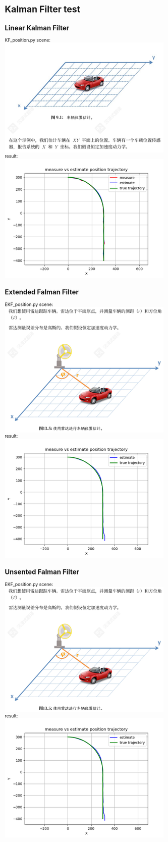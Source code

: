 # Kalman Filter test
## Linear Kalman Filter
KF_position.py scene:
![CAR Position](asset/car_position.png)
result:
![KF Result](asset/KF_position.png)

## Extended Falman Filter
EKF_position.py scene:
![CAR Position](asset/lidar_measure_position.png)
result:
![KF Result](asset/EKF_position.png)

## Unsented Falman Filter
EKF_position.py scene:
![CAR Position](asset/lidar_measure_position.png)
result:
![KF Result](asset/UKF_position.png)
